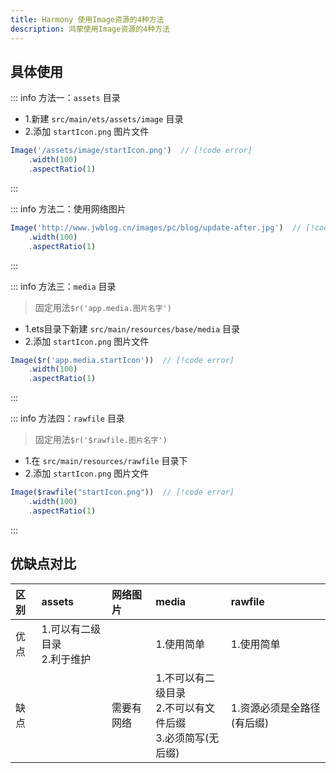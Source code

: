 ```yaml
---
title: Harmony 使用Image资源的4种方法
description: 鸿蒙使用Image资源的4种方法
---
```


<c-title title="Harmony 使用Image资源的4种方法" />

## 具体使用
::: info 方法一：`assets` 目录
- 1.新建 `src/main/ets/assets/image` 目录
- 2.添加 `startIcon.png` 图片文件
```js
Image('/assets/image/startIcon.png')  // [!code error]
    .width(100)
    .aspectRatio(1)
```
:::

::: info 方法二：使用网络图片
```js
Image('http://www.jwblog.cn/images/pc/blog/update-after.jpg')  // [!code error]
    .width(100)
    .aspectRatio(1)
```
:::

::: info 方法三：`media` 目录
> 固定用法`$r('app.media.图片名字')`
- 1.ets目录下新建 `src/main/resources/base/media` 目录
- 2.添加 `startIcon.png` 图片文件
```js
Image($r('app.media.startIcon'))  // [!code error]
    .width(100)
    .aspectRatio(1)
```
:::

::: info 方法四：`rawfile` 目录
> 固定用法`$r('$rawfile.图片名字')`
- 1.在 `src/main/resources/rawfile` 目录下
- 2.添加 `startIcon.png` 图片文件
```js
Image($rawfile("startIcon.png"))  // [!code error]
    .width(100)
    .aspectRatio(1)
```
:::

## 优缺点对比
| 区别        |  assets |  网络图片 |  media |  rawfile |
|:---|:---|:---|:---|:---|
| 优点        |  1.可以有二级目录 <br>2.利于维护 |  |  1.使用简单  |  1.使用简单  |
| 缺点        |   |  需要有网络 |  1.不可以有二级目录 <br>2.不可以有文件后缀 <br>3.必须简写(无后缀)  |  1.资源必须是全路径(有后缀)  |
